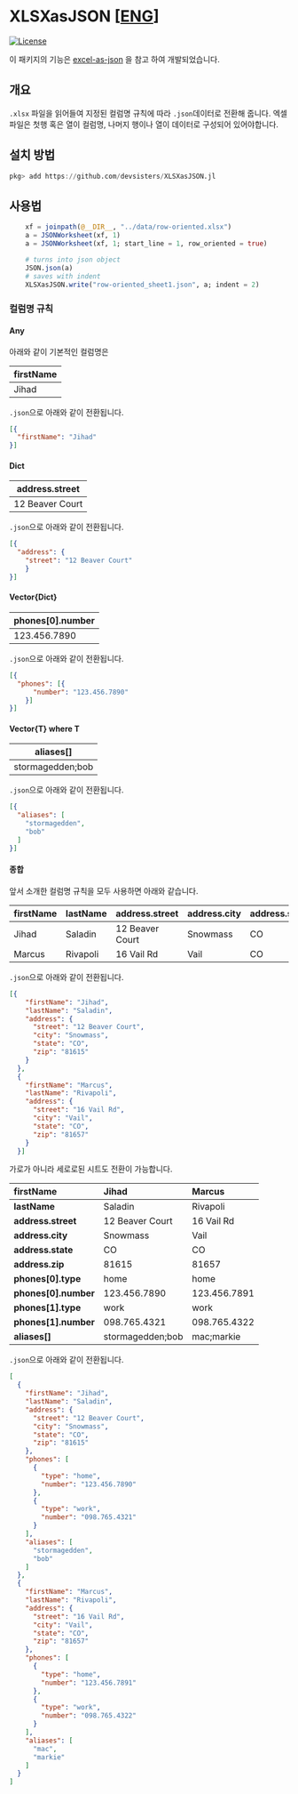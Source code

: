 # XLSXasJSON [[ENG](https://github.com/devsisters/XLSXasJSON.jl/blob/master/README_kr.md)]

[![License][license-img]](LICENSE)
<!-- [![travis][travis-img]][travis-url] -->
<!-- [![appveyor][appveyor-img]][appveyor-url] -->
<!-- [![codecov][codecov-img]][codecov-url] -->

[license-img]: http://img.shields.io/badge/license-MIT-brightgreen.svg?style=flat

이 패키지의 기능은 [excel-as-json](https://github.com/stevetarver/excel-as-json) 을 참고 하여 개발되었습니다.

## 개요

`.xlsx` 파일을 읽어들여 지정된 컬럼명 규칙에 따라 `.json`데이터로 전환해 줍니다.
엑셀 파일은 첫행 혹은 열이 컬럼명, 나머지 행이나 열이 데이터로 구성되어 있어야합니다.

## 설치 방법
```julia
pkg> add https://github.com/devsisters/XLSXasJSON.jl
```

## 사용법
``` julia
    xf = joinpath(@__DIR__, "../data/row-oriented.xlsx")
    a = JSONWorksheet(xf, 1)
    a = JSONWorksheet(xf, 1; start_line = 1, row_oriented = true)

    # turns into json object
    JSON.json(a)
    # saves with indent
    XLSXasJSON.write("row-oriented_sheet1.json", a; indent = 2)
```

### 컬럼명 규칙

#### Any
아래와 같이 기본적인 컬럼명은

| firstName|
| ---------|
| Jihad|

`.json`으로 아래와 같이 전환됩니다.

```json
[{
  "firstName": "Jihad"
}]
```

#### Dict

| address.street|
| ---------------|
| 12 Beaver Court|

`.json`으로 아래와 같이 전환됩니다.

```json
[{
  "address": {
    "street": "12 Beaver Court"
    }
}]
```

#### Vector{Dict}

| phones[0].number|
| ----------------|
| 123.456.7890|

`.json`으로 아래와 같이 전환됩니다.

```json
[{
  "phones": [{
      "number": "123.456.7890"
    }]
}]
```

#### Vector{T} where T

| aliases[]
| ----------------
| stormagedden;bob

`.json`으로 아래와 같이 전환됩니다.

```json
[{
  "aliases": [
    "stormagedden",
    "bob"
  ]
}]
```

#### 종합
앞서 소개한 컬럼명 규칙을 모두 사용하면 아래와 같습니다.

firstName | lastName | address.street  | address.city | address.state | address.zip
--------- | -------- | --------------- | ------------ | ------------- | -----------
Jihad     | Saladin  | 12 Beaver Court | Snowmass     | CO            | 81615
Marcus    | Rivapoli | 16 Vail Rd      | Vail         | CO            | 81657

`.json`으로 아래와 같이 전환됩니다.

```json
[{
    "firstName": "Jihad",
    "lastName": "Saladin",
    "address": {
      "street": "12 Beaver Court",
      "city": "Snowmass",
      "state": "CO",
      "zip": "81615"
    }
  },
  {
    "firstName": "Marcus",
    "lastName": "Rivapoli",
    "address": {
      "street": "16 Vail Rd",
      "city": "Vail",
      "state": "CO",
      "zip": "81657"
    }
  }]
```
가로가 아니라 세로로된 시트도 전환이 가능합니다.

firstName            | Jihad            | Marcus
:------------------- | :--------------- | :-----------
**lastName**         | Saladin          | Rivapoli
**address.street**   | 12 Beaver Court  | 16 Vail Rd
**address.city**     | Snowmass         | Vail
**address.state**    | CO               | CO
**address.zip**      | 81615            | 81657
**phones[0].type**   | home             | home
**phones[0].number** | 123.456.7890     | 123.456.7891
**phones[1].type**   | work             | work
**phones[1].number** | 098.765.4321     | 098.765.4322
**aliases[]**        | stormagedden;bob | mac;markie

`.json`으로 아래와 같이 전환됩니다.

```json
[
  {
    "firstName": "Jihad",
    "lastName": "Saladin",
    "address": {
      "street": "12 Beaver Court",
      "city": "Snowmass",
      "state": "CO",
      "zip": "81615"
    },
    "phones": [
      {
        "type": "home",
        "number": "123.456.7890"
      },
      {
        "type": "work",
        "number": "098.765.4321"
      }
    ],
    "aliases": [
      "stormagedden",
      "bob"
    ]
  },
  {
    "firstName": "Marcus",
    "lastName": "Rivapoli",
    "address": {
      "street": "16 Vail Rd",
      "city": "Vail",
      "state": "CO",
      "zip": "81657"
    },
    "phones": [
      {
        "type": "home",
        "number": "123.456.7891"
      },
      {
        "type": "work",
        "number": "098.765.4322"
      }
    ],
    "aliases": [
      "mac",
      "markie"
    ]
  }
]
```
